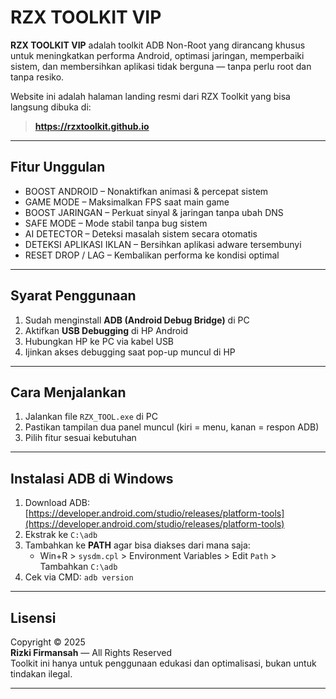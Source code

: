 # RZX TOOLKIT VIP

**RZX TOOLKIT VIP** adalah toolkit ADB Non-Root yang dirancang khusus untuk meningkatkan performa Android, optimasi jaringan, memperbaiki sistem, dan membersihkan aplikasi tidak berguna — tanpa perlu root dan tanpa resiko.

Website ini adalah halaman landing resmi dari RZX Toolkit yang bisa langsung dibuka di:
> **https://rzxtoolkit.github.io**

---

## Fitur Unggulan

- BOOST ANDROID – Nonaktifkan animasi & percepat sistem
- GAME MODE – Maksimalkan FPS saat main game
- BOOST JARINGAN – Perkuat sinyal & jaringan tanpa ubah DNS
- SAFE MODE – Mode stabil tanpa bug sistem
- AI DETECTOR – Deteksi masalah sistem secara otomatis
- DETEKSI APLIKASI IKLAN – Bersihkan aplikasi adware tersembunyi
- RESET DROP / LAG – Kembalikan performa ke kondisi optimal

---

## Syarat Penggunaan

1. Sudah menginstall **ADB (Android Debug Bridge)** di PC
2. Aktifkan **USB Debugging** di HP Android
3. Hubungkan HP ke PC via kabel USB
4. Ijinkan akses debugging saat pop-up muncul di HP

---

## Cara Menjalankan

1. Jalankan file `RZX_TOOL.exe` di PC
2. Pastikan tampilan dua panel muncul (kiri = menu, kanan = respon ADB)
3. Pilih fitur sesuai kebutuhan

---

## Instalasi ADB di Windows

1. Download ADB:  
   [https://developer.android.com/studio/releases/platform-tools](https://developer.android.com/studio/releases/platform-tools)
2. Ekstrak ke `C:\adb`
3. Tambahkan ke **PATH** agar bisa diakses dari mana saja:
   - Win+R > `sysdm.cpl` > Environment Variables > Edit `Path` > Tambahkan `C:\adb`
4. Cek via CMD: `adb version`

---

## Lisensi

Copyright © 2025  
**Rizki Firmansah** — All Rights Reserved  
Toolkit ini hanya untuk penggunaan edukasi dan optimalisasi, bukan untuk tindakan ilegal.

---
